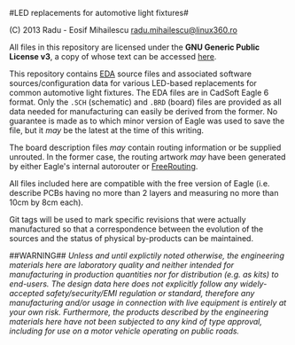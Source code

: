 #LED replacements for automotive light fixtures#

(C) 2013 Radu - Eosif Mihailescu <radu.mihailescu@linux360.ro>

All files in this repository are licensed under the
**GNU Generic Public License v3**, a copy of whose text can be accessed
 [here](http://www.gnu.org/licenses/gpl.html).

This repository contains [EDA](http://en.wikipedia.org/wiki/Electronic_design_automation) source files and associated software sources/configuration data for various LED-based replacements for common automotive light fixtures. The EDA files are in CadSoft Eagle 6 format. Only the `.SCH` (schematic) and `.BRD` (board) files are provided as all data needed for manufacturing can easily be derived from the former. No guarantee is made as to which minor version of Eagle was used to save the file, but it *may* be the latest at the time of this writing.

The board description files *may* contain routing information or be supplied unrouted. In the former case, the routing artwork *may* have been generated by either Eagle's internal autorouter or [FreeRouting](http://www.freerouting.net/).

All files included here are compatible with the free version of Eagle (i.e. describe PCBs having no more than 2 layers and measuring no more than 10cm by 8cm each).

Git tags will be used to mark specific revisions that were actually manufactured so that a correspondence between the evolution of the sources and the status of physical by-products can be maintained.

##WARNING##
*Unless and until explictily noted otherwise, the engineering materials here are laboratory quality and neither intended for manufacturing in production quantities nor for distribution (e.g. as kits) to end-users. The design data here does not explicitly follow any widely-accepted safety/security/EMI regulation or standard, therefore any manufacturing and/or usage in connection with live equipment is entirely at your own risk. Furthermore, the products described by the engineering materials here have not been subjected to any kind of type approval, including for use on a motor vehicle operating on public roads.*

